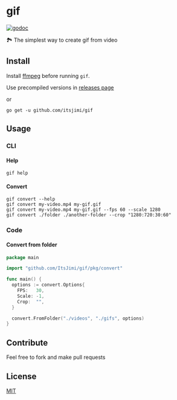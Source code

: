 # gif
[![godoc](https://godoc.org/github.com/ItsJimi/gif/pkg/convert?status.svg)](https://godoc.org/github.com/ItsJimi/gif/pkg/convert)

🏞 The simplest way to create gif from video

## Install
Install [ffmpeg](https://ffmpeg.org/) before running `gif`.

Use precompiled versions in [releases page](https://github.com/ItsJimi/gif/releases)

or

```shell
go get -u github.com/itsjimi/gif
```

## Usage
### CLI
#### Help
```shell
gif help
```
#### Convert
```shell
gif convert --help
gif convert my-video.mp4 my-gif.gif
gif convert my-video.mp4 my-gif.gif --fps 60 --scale 1280
gif convert ./folder ./another-folder --crop "1280:720:30:60"
```
### Code
#### Convert from folder
```go
package main

import "github.com/ItsJimi/gif/pkg/convert"

func main() {
  options := convert.Options{
    FPS:   30,
    Scale: -1,
    Crop:  "",
  }

  convert.FromFolder("./videos", "./gifs", options)
}
```

## Contribute
Feel free to fork and make pull requests

## License
[MIT](https://github.com/ItsJimi/gif/blob/master/LICENSE)
